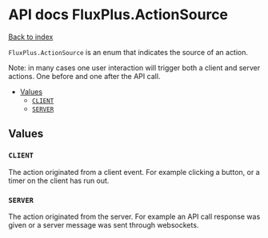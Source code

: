 # API docs FluxPlus.ActionSource

[Back to index](../README.md)

`FluxPlus.ActionSource` is an enum that indicates the source of an action.

Note: in many cases one user interaction will trigger both a client and server actions.
One before and one after the API call.

<!-- MarkdownTOC depth=3 -->

- [Values](#values)
  - [`CLIENT`](#client)
  - [`SERVER`](#server)

<!-- /MarkdownTOC -->

## Values

### `CLIENT`

The action originated from a client event.
For example clicking a button, or a timer on the client has run out.

### `SERVER`

The action originated from the server.
For example an API call response was given or a server message was sent through websockets.
